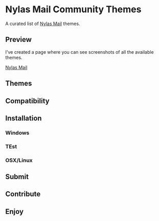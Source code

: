 # Nylas Mail Community Themes
A curated list of [Nylas Mail](https://github.com/nylas/nylas-mail) themes.

## Preview
I've created a page where you can see screenshots of all the available themes.

[Nylas Mail](https://github.com/nylas/nylas-mail)

## Themes

## Compatibility

## Installation

### Windows
### TEst
### OSX/Linux

## Submit

## Contribute

## Enjoy